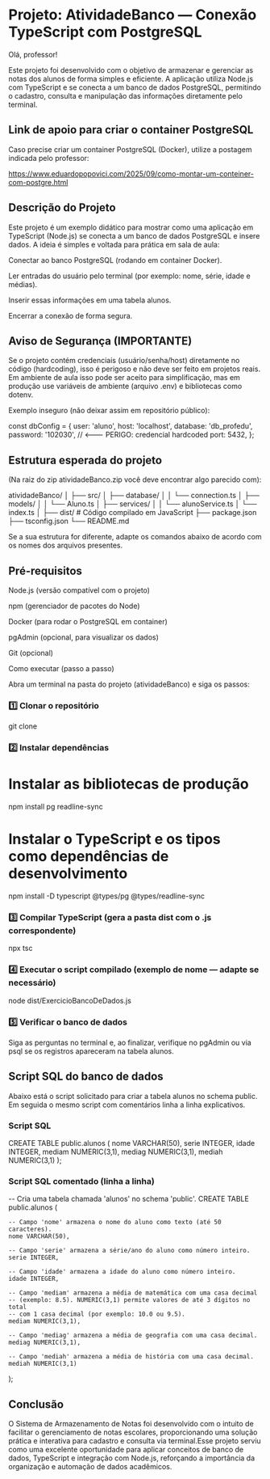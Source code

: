 # Projeto: AtividadeBanco — Conexão TypeScript com PostgreSQL

Olá, professor!

Este projeto foi desenvolvido com o objetivo de armazenar e gerenciar as notas dos alunos de forma simples e eficiente. A aplicação utiliza Node.js com TypeScript e se conecta a um banco de dados PostgreSQL, permitindo o cadastro, consulta e manipulação das informações diretamente pelo terminal.

## Link de apoio para criar o container PostgreSQL

Caso precise criar um container PostgreSQL (Docker), utilize a postagem indicada pelo professor:

https://www.eduardopopovici.com/2025/09/como-montar-um-conteiner-com-postgre.html

## Descrição do Projeto

Este projeto é um exemplo didático para mostrar como uma aplicação em TypeScript (Node.js) se conecta a um banco de dados PostgreSQL e insere dados. A ideia é simples e voltada para prática em sala de aula:

Conectar ao banco PostgreSQL (rodando em container Docker).

Ler entradas do usuário pelo terminal (por exemplo: nome, série, idade e médias).

Inserir essas informações em uma tabela alunos.

Encerrar a conexão de forma segura.



## Aviso de Segurança (IMPORTANTE)

Se o projeto contém credenciais (usuário/senha/host) diretamente no código (hardcoding), isso é perigoso e não deve ser feito em projetos reais. Em ambiente de aula isso pode ser aceito para simplificação, mas em produção use variáveis de ambiente (arquivo .env) e bibliotecas como dotenv.

Exemplo inseguro (não deixar assim em repositório público):

const dbConfig = {
  user: 'aluno',
  host: 'localhost',
  database: 'db_profedu',
  password: '102030', // <--- PERIGO: credencial hardcoded
  port: 5432,
};

## Estrutura esperada do projeto

(Na raiz do zip atividadeBanco.zip você deve encontrar algo parecido com):

atividadeBanco/
│
├── src/
│ ├── database/
│ │ └── connection.ts
│ ├── models/
│ │ └── Aluno.ts
│ ├── services/
│ │ └── alunoService.ts
│ └── index.ts
│
├── dist/ # Código compilado em JavaScript
├── package.json
├── tsconfig.json
└── README.md

Se a sua estrutura for diferente, adapte os comandos abaixo de acordo com os nomes dos arquivos presentes.

## Pré-requisitos

Node.js (versão compatível com o projeto)

npm (gerenciador de pacotes do Node)

Docker (para rodar o PostgreSQL em container)

pgAdmin (opcional, para visualizar os dados)

Git (opcional)

Como executar (passo a passo)

Abra um terminal na pasta do projeto (atividadeBanco) e siga os passos:

### 1️⃣ Clonar o repositório

git clone <url-do-repositorio>

### 2️⃣ Instalar dependências

# Instalar as bibliotecas de produção
npm install pg readline-sync

# Instalar o TypeScript e os tipos como dependências de desenvolvimento
npm install -D typescript @types/pg @types/readline-sync

### 3️⃣ Compilar TypeScript (gera a pasta dist com o .js correspondente)

npx tsc

### 4️⃣ Executar o script compilado (exemplo de nome — adapte se necessário)

node dist/ExercicioBancoDeDados.js

### 5️⃣ Verificar o banco de dados

Siga as perguntas no terminal e, ao finalizar, verifique no pgAdmin ou via psql se os registros apareceram na tabela alunos.

## Script SQL do banco de dados

Abaixo está o script solicitado para criar a tabela alunos no schema public. Em seguida o mesmo script com comentários linha a linha explicativos.

### Script SQL

CREATE TABLE public.alunos (
    nome VARCHAR(50),
    serie INTEGER,
    idade INTEGER,
    mediam NUMERIC(3,1),
    mediag NUMERIC(3,1),
    mediah NUMERIC(3,1)
);

### Script SQL comentado (linha a linha)

-- Cria uma tabela chamada 'alunos' no schema 'public'.
CREATE TABLE public.alunos (

    -- Campo 'nome' armazena o nome do aluno como texto (até 50 caracteres).
    nome VARCHAR(50),

    -- Campo 'serie' armazena a série/ano do aluno como número inteiro.
    serie INTEGER,

    -- Campo 'idade' armazena a idade do aluno como número inteiro.
    idade INTEGER,

    -- Campo 'mediam' armazena a média de matemática com uma casa decimal
    -- (exemplo: 8.5). NUMERIC(3,1) permite valores de até 3 dígitos no total
    -- com 1 casa decimal (por exemplo: 10.0 ou 9.5).
    mediam NUMERIC(3,1),

    -- Campo 'mediag' armazena a média de geografia com uma casa decimal.
    mediag NUMERIC(3,1),

    -- Campo 'mediah' armazena a média de história com uma casa decimal.
    mediah NUMERIC(3,1)

);



## Conclusão


O Sistema de Armazenamento de Notas foi desenvolvido com o intuito de facilitar o gerenciamento de notas escolares, proporcionando uma solução prática e interativa para cadastro e consulta via terminal.Esse projeto serviu como uma excelente oportunidade para aplicar conceitos de banco de dados, TypeScript e integração com Node.js, reforçando a importância da organização e automação de dados acadêmicos.



